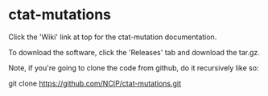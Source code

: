 # ctat-mutations


Click the 'Wiki' link at top for the ctat-mutation documentation.

To download the software, click the 'Releases' tab and download the tar.gz.

Note, if you're going to clone the code from github, do it recursively like so:

git clone https://github.com/NCIP/ctat-mutations.git
